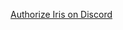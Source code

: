 [Authorize Iris on Discord](https://discordapp.com/oauth2/authorize?&client_id=242293645284343819&scope=bot&permissions=523264 )
